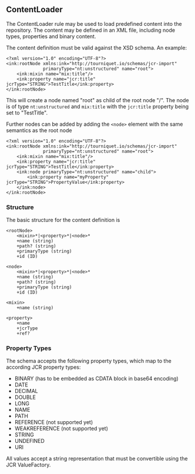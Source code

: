 ContentLoader
--------------------------------------------

The ContentLoader rule may be used to load predefined content into the repository. The content may be defined in an 
XML file, including node types, properties and binary content.

The content definition must be valid against the XSD schema.
An example:

    <?xml version="1.0" encoding="UTF-8"?>
    <ink:rootNode xmlns:ink="http://tourniquet.io/schemas/jcr-import"
                  primaryType="nt:unstructured" name="root">
        <ink:mixin name="mix:title"/>
        <ink:property name="jcr:title" jcrType="STRING">TestTitle</ink:property>
    </ink:rootNode>

This will create a node named "root" as child of the root node "/". The node is of type ```nt:unstructured``` and 
```mix:title``` with the ```jcr:title``` property being set to "TestTitle".

Further nodes can be added by adding the ```<node>``` element with the same semantics as the root node

    <?xml version="1.0" encoding="UTF-8"?>
    <ink:rootNode xmlns:ink="http://tourniquet.io/schemas/jcr-import"
                  primaryType="nt:unstructured" name="root">
        <ink:mixin name="mix:title"/>
        <ink:property name="jcr:title" jcrType="STRING">TestTitle</ink:property>
        <ink:node primaryType="nt:unstructured" name="child">
            <ink:property name="myProperty" jcrType="STRING">PropertyValue</ink:property>
        </ink:node>
    </ink:rootNode>

### Structure

The basic structure for the content definition is

    <rootNode>
        <mixin>*|<property>*|<node>*
        +name (string)
        +path? (string)
        +primaryType (string)
        +id (ID)
     
    <node>
        <mixin>*|<property>*|<node>*
        +name (string)
        +path? (string)
        +primaryType (string)
        +id (ID)
     
    <mixin>
        +name (string)
     
    <property>
        +name
        +jcrType
        +ref?

### Property Types

The schema accepts the following property types, which map to the according JCR property types:

- BINARY (has to be embedded as CDATA block in base64 encoding)
- DATE
- DECIMAL
- DOUBLE
- LONG
- NAME
- PATH
- REFERENCE (not supported yet)
- WEAKREFERENCE (not supported yet)
- STRING
- UNDEFINED
- URI

All values accept a string representation that must be convertible using the JCR ValueFactory.
